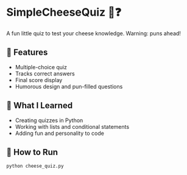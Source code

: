 
# SimpleCheeseQuiz 🧀❓

A fun little quiz to test your cheese knowledge. Warning: puns ahead!

## 🚀 Features

- Multiple-choice quiz
- Tracks correct answers
- Final score display
- Humorous design and pun-filled questions

## 🧠 What I Learned

- Creating quizzes in Python
- Working with lists and conditional statements
- Adding fun and personality to code

## 🔧 How to Run

```bash
python cheese_quiz.py
